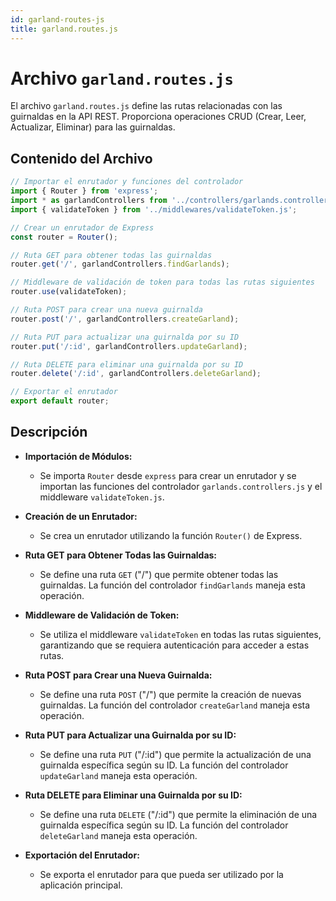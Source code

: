 ```yaml
---
id: garland-routes-js
title: garland.routes.js
---
```


# Archivo `garland.routes.js`

El archivo `garland.routes.js` define las rutas relacionadas con las guirnaldas en la API REST. Proporciona operaciones CRUD (Crear, Leer, Actualizar, Eliminar) para las guirnaldas.

## Contenido del Archivo

```jsx
// Importar el enrutador y funciones del controlador
import { Router } from 'express';
import * as garlandControllers from '../controllers/garlands.controllers.js';
import { validateToken } from '../middlewares/validateToken.js';

// Crear un enrutador de Express
const router = Router();

// Ruta GET para obtener todas las guirnaldas
router.get('/', garlandControllers.findGarlands);

// Middleware de validación de token para todas las rutas siguientes
router.use(validateToken);

// Ruta POST para crear una nueva guirnalda
router.post('/', garlandControllers.createGarland);

// Ruta PUT para actualizar una guirnalda por su ID
router.put('/:id', garlandControllers.updateGarland);

// Ruta DELETE para eliminar una guirnalda por su ID
router.delete('/:id', garlandControllers.deleteGarland);

// Exportar el enrutador
export default router;
```

## Descripción

- **Importación de Módulos:**
  - Se importa `Router` desde `express` para crear un enrutador y se importan las funciones del controlador `garlands.controllers.js` y el middleware `validateToken.js`.

- **Creación de un Enrutador:**
  - Se crea un enrutador utilizando la función `Router()` de Express.

- **Ruta GET para Obtener Todas las Guirnaldas:**
  - Se define una ruta `GET` ("/") que permite obtener todas las guirnaldas. La función del controlador `findGarlands` maneja esta operación.

- **Middleware de Validación de Token:**
  - Se utiliza el middleware `validateToken` en todas las rutas siguientes, garantizando que se requiera autenticación para acceder a estas rutas.

- **Ruta POST para Crear una Nueva Guirnalda:**
  - Se define una ruta `POST` ("/") que permite la creación de nuevas guirnaldas. La función del controlador `createGarland` maneja esta operación.

- **Ruta PUT para Actualizar una Guirnalda por su ID:**
  - Se define una ruta `PUT` ("/:id") que permite la actualización de una guirnalda específica según su ID. La función del controlador `updateGarland` maneja esta operación.

- **Ruta DELETE para Eliminar una Guirnalda por su ID:**
  - Se define una ruta `DELETE` ("/:id") que permite la eliminación de una guirnalda específica según su ID. La función del controlador `deleteGarland` maneja esta operación.

- **Exportación del Enrutador:**
  - Se exporta el enrutador para que pueda ser utilizado por la aplicación principal.
